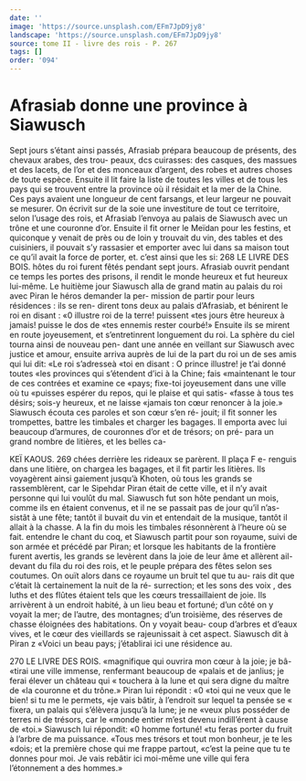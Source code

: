 ```yaml
---
date: ''
image: 'https://source.unsplash.com/EFm7JpD9jy8'
landscape: 'https://source.unsplash.com/EFm7JpD9jy8'
source: tome II - livre des rois - P. 267
tags: []
order: '094'
---
```


# Afrasiab donne une province à Siawusch

Sept jours s’étant ainsi passés, Afrasiab prépara
beaucoup de présents, des chevaux arabes, des trou- peaux, dcs cuirasses: des casques, des massues et des lacets, de l’or et des monceaux d’argent, des
robes et autres choses de toute espèce. Ensuite il lit faire la liste de toutes les villes et de tous les pays qui se trouvent entre la province où il résidait et la mer de la Chine. Ces pays avaient une longueur de cent farsangs, et leur largeur ne pouvait se mesurer. On écrivit sur de la soie une investiture de tout ce territoire, selon l’usage des rois, et Afrasiab l’envoya
au palais de Siawusch avec un trône et une couronne
d’or. Ensuite il fit orner le Meïdan pour les festins,
et quiconque y venait de près ou de loin y trouvait
du vin, des tables et des cuisiniers, il pouvait s’y
rassasier et emporter avec lui dans sa maison tout ce qu’il avait la force de porter, et. c’est ainsi que les
si:
268 LE LIVRE DES BOIS.
hôtes du roi furent fêtés pendant sept jours. Afrasiab
ouvrit pendant ce temps les portes des prisons, il rendit le monde heureux et fut heureux lui-même. Le huitième jour Siawusch alla de grand matin au palais du roi avec Piran le héros demander la per- mission de partir pour leurs résidences : ils se ren- dirent tons deux au palais d’Afrasiab, et bénirent le
roi en disant : «0 illustre roi de la terre! puissent «tes jours être heureux à jamais! puisse le dos de «tes ennemis rester courbé!» Ensuite ils se mirent
en route joyeusement, et s’entretinrent longuement du roi.
La sphère du ciel tourna ainsi de nouveau pen- dant une année en veillant sur Siawusch avec justice et amour, ensuite arriva auprès de lui de la part du roi un de ses amis qui lui dit: «Le roi s’adresseà
«toi en disant : O prince illustre! je t’ai donné toutes
«les provinces qui s’étendent d’ici à la Chine; fais «maintenant le tour de ces contrées et examine ce «pays; fixe-toi joyeusement dans une ville où tu «puisses espérer du repos, qui le plaise et qui satis- «fasse à tous tes désirs; sois-y heureux, et ne laisse «jamais ton cœur renoncer à la joie.»
Siawusch écouta ces paroles et son cœur s’en ré-
jouit; il fit sonner les trompettes, battre les timbales et charger les bagages. Il emporta avec lui beaucoup d’armures, de couronnes d’or et de trésors; on pré-
para un grand nombre de litières, et les belles ca-

KEÏ KAOUS. 269 chées derrière les rideaux se parèrent. Il plaça F e-
renguis dans une litière, on chargea les bagages, et il fit partir les litières. Ils voyagèrent ainsi gaiement
jusqu’à Khoten, où tous les grands se rassemblèrent,
car le Sipehdar Piran était de cette ville, et il n’y
avait personne qui lui voulût du mal. Siawusch fut
son hôte pendant un mois, comme ils en étaient
convenus, et il ne se passait pas de jour qu’il n’as-
sistât à une fête; tantôt il buvait du vin et entendait
de la musique, tantôt il allait à la chasse. A la fin
du mois les timbales résonnèrent à l’heure où se fait.
entendre le chant du coq, et Siawusch partit pour
son royaume, suivi de son armée et précédé par
Piran; et lorsque les habitants de la frontière furent
avertis, les grands se levèrent dans la joie de leur
âme et allèrent ail-devant du fila du roi des rois, et
le peuple prépara des fêtes selon ses coutumes. On
ouït alors dans ce royaume un bruit tel que tu au- rais dit que c’était là certainement la nuit de la ré-
surrection; et les sons des voix , des luths et des flûtes étaient tels que les cœurs tressaillaient de joie.
Ils arrivèrent à un endroit habité, à un lieu beau et fortuné; d’un côté on y voyait la mer; de l’autre,
des montagnes; d’un troisième, des réserves de chasse éloignées des habitations. On y voyait beau- coup d’arbres et d’eaux vives, et le cœur des vieillards
se rajeunissait à cet aspect. Siawusch dit à Piran z «Voici un beau pays; j’établirai ici une résidence
au.

270 LE LIVRE DES ROIS. «magnifique qui ouvrira mon cœur à la joie; je bâ-
«tirai une ville immense, renfermant beaucoup de «palais et de janlius; je ferai élever un château qui
« touchera à la lune et qui sera digne du maître de
«la couronne et du trône.» Piran lui répondit : «0
«toi qui ne veux que le bien! si tu me le permets, «je vais bâtir, à l’endroit sur lequel ta pensée se
« fixera, un palais qui s’élèvera jusqu’à la lune; je ne
«veux plus posséder de terres ni de trésors, car le «monde entier m’est devenu indill’érent à cause de
«toi.» Siawusch lui répondit: «0 homme fortuné!
«tu feras porter du fruit à l’arbre de ma puissance. «Tous mes trésors et tout mon bonheur, je te les «dois; et la première chose qui me frappe partout, «c’est la peine que tu te donnes pour moi. Je vais rebâtir ici moi-même une ville qui fera l’étonnement
a des hommes.»

